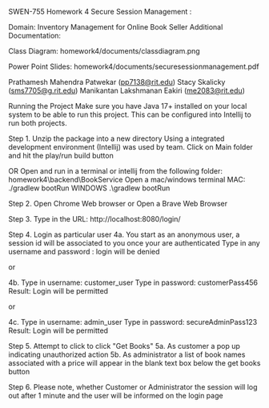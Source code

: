 SWEN-755 Homework 4 Secure Session Management : 

Domain: Inventory Management for Online Book Seller
Additional Documentation:

Class Diagram:
homework4/documents/classdiagram.png

Power Point Slides:
homework4/documents/securesessionmanagement.pdf 



Prathamesh Mahendra Patwekar (pp7138@rit.edu)
Stacy Skalicky (sms7705@g.rit.edu)
Manikantan Lakshmanan Eakiri (me2083@rit.edu)


Running the Project
Make sure you have Java 17+ installed on your local system to be able to run this project. This can be configured into Intellij to run both projects. 

Step 1.
Unzip the package into a new directory
Using a integrated development environment (Intellij) was used by team.
Click on Main folder and hit the play/run build button

OR 
Open and run in a terminal or intellij from the following folder: homework4\backend\BookService
Open a mac/windows terminal
MAC:
./gradlew bootRun 
WINDOWS
.\gradlew bootRun


Step 2. 
Open Chrome Web browser
or 
Open a Brave Web Browser

Step 3. 
Type in the URL: http://localhost:8080/login/

Step 4. Login as particular user
4a.
You start as an anonymous user, a session id will be associated to you once your are authenticated
Type in any username and password : login will be denied

or 

4b.
Type in username: customer_user 
Type in password: customerPass456
Result:
Login will be permitted


or

4c.
Type in username: admin_user
Type in password: secureAdminPass123
Result:
Login will be permitted


Step 5. Attempt to click to click "Get Books"
5a. As customer a pop up indicating unauthorized action
5b. As administrator a list of book names associated with a price will appear in the blank text box below the get books button


Step 6. Please note, whether Customer or Administrator the session will log out after 1 minute and the user will be informed on the login page

